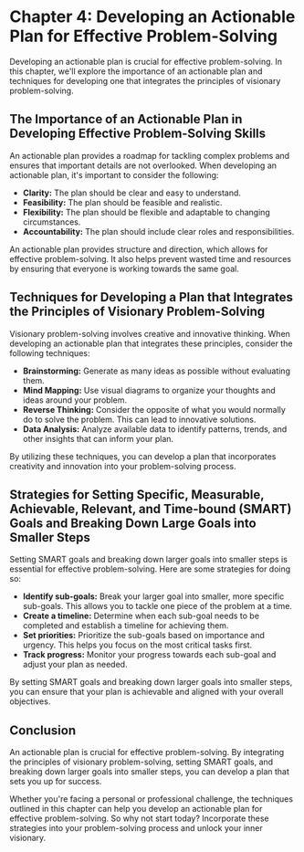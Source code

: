 Chapter 4: Developing an Actionable Plan for Effective Problem-Solving
======================================================================

Developing an actionable plan is crucial for effective problem-solving. In this chapter, we'll explore the importance of an actionable plan and techniques for developing one that integrates the principles of visionary problem-solving.

The Importance of an Actionable Plan in Developing Effective Problem-Solving Skills
-----------------------------------------------------------------------------------

An actionable plan provides a roadmap for tackling complex problems and ensures that important details are not overlooked. When developing an actionable plan, it's important to consider the following:

* **Clarity:** The plan should be clear and easy to understand.
* **Feasibility:** The plan should be feasible and realistic.
* **Flexibility:** The plan should be flexible and adaptable to changing circumstances.
* **Accountability:** The plan should include clear roles and responsibilities.

An actionable plan provides structure and direction, which allows for effective problem-solving. It also helps prevent wasted time and resources by ensuring that everyone is working towards the same goal.

Techniques for Developing a Plan that Integrates the Principles of Visionary Problem-Solving
--------------------------------------------------------------------------------------------

Visionary problem-solving involves creative and innovative thinking. When developing an actionable plan that integrates these principles, consider the following techniques:

* **Brainstorming:** Generate as many ideas as possible without evaluating them.
* **Mind Mapping:** Use visual diagrams to organize your thoughts and ideas around your problem.
* **Reverse Thinking:** Consider the opposite of what you would normally do to solve the problem. This can lead to innovative solutions.
* **Data Analysis:** Analyze available data to identify patterns, trends, and other insights that can inform your plan.

By utilizing these techniques, you can develop a plan that incorporates creativity and innovation into your problem-solving process.

Strategies for Setting Specific, Measurable, Achievable, Relevant, and Time-bound (SMART) Goals and Breaking Down Large Goals into Smaller Steps
------------------------------------------------------------------------------------------------------------------------------------------------

Setting SMART goals and breaking down larger goals into smaller steps is essential for effective problem-solving. Here are some strategies for doing so:

* **Identify sub-goals:** Break your larger goal into smaller, more specific sub-goals. This allows you to tackle one piece of the problem at a time.
* **Create a timeline:** Determine when each sub-goal needs to be completed and establish a timeline for achieving them.
* **Set priorities:** Prioritize the sub-goals based on importance and urgency. This helps you focus on the most critical tasks first.
* **Track progress:** Monitor your progress towards each sub-goal and adjust your plan as needed.

By setting SMART goals and breaking down larger goals into smaller steps, you can ensure that your plan is achievable and aligned with your overall objectives.

Conclusion
----------

An actionable plan is crucial for effective problem-solving. By integrating the principles of visionary problem-solving, setting SMART goals, and breaking down larger goals into smaller steps, you can develop a plan that sets you up for success.

Whether you're facing a personal or professional challenge, the techniques outlined in this chapter can help you develop an actionable plan for effective problem-solving. So why not start today? Incorporate these strategies into your problem-solving process and unlock your inner visionary.
